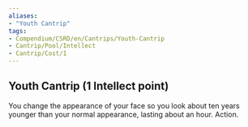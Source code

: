 ```yaml
---
aliases:
- "Youth Cantrip"
tags:
- Compendium/CSRD/en/Cantrips/Youth-Cantrip
- Cantrip/Pool/Intellect
- Cantrip/Cost/1
---
```


## Youth Cantrip  (1 Intellect point)
You change the appearance of your face so you look about ten years younger than your normal appearance, lasting about an hour. Action.






